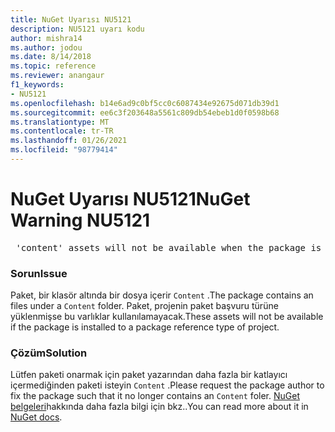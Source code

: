 ```yaml
---
title: NuGet Uyarısı NU5121
description: NU5121 uyarı kodu
author: mishra14
ms.author: jodou
ms.date: 8/14/2018
ms.topic: reference
ms.reviewer: anangaur
f1_keywords:
- NU5121
ms.openlocfilehash: b14e6ad9c0bf5cc0c6087434e92675d071db39d1
ms.sourcegitcommit: ee6c3f203648a5561c809db54ebeb1d0f0598b68
ms.translationtype: MT
ms.contentlocale: tr-TR
ms.lasthandoff: 01/26/2021
ms.locfileid: "98779414"
---
```

# <a name="nuget-warning-nu5121"></a><span data-ttu-id="232c6-103">NuGet Uyarısı NU5121</span><span class="sxs-lookup"><span data-stu-id="232c6-103">NuGet Warning NU5121</span></span>
<pre> 'content' assets will not be available when the package is installed after the migration.</pre>

### <a name="issue"></a><span data-ttu-id="232c6-104">Sorun</span><span class="sxs-lookup"><span data-stu-id="232c6-104">Issue</span></span>

<span data-ttu-id="232c6-105">Paket, bir klasör altında bir dosya içerir `Content` .</span><span class="sxs-lookup"><span data-stu-id="232c6-105">The package contains an files under a `Content` folder.</span></span> <span data-ttu-id="232c6-106">Paket, projenin paket başvuru türüne yüklenmişse bu varlıklar kullanılamayacak.</span><span class="sxs-lookup"><span data-stu-id="232c6-106">These assets will not be available if the package is installed to a package reference type of project.</span></span>


### <a name="solution"></a><span data-ttu-id="232c6-107">Çözüm</span><span class="sxs-lookup"><span data-stu-id="232c6-107">Solution</span></span>

<span data-ttu-id="232c6-108">Lütfen paketi onarmak için paket yazarından daha fazla bir katlayıcı içermediğinden paketi isteyin `Content` .</span><span class="sxs-lookup"><span data-stu-id="232c6-108">Please request the package author to fix the package such that it no longer contains an `Content` foler.</span></span> <span data-ttu-id="232c6-109">[NuGet belgeleri](../../consume-packages/migrate-packages-config-to-package-reference.md)hakkında daha fazla bilgi için bkz..</span><span class="sxs-lookup"><span data-stu-id="232c6-109">You can read more about it in [NuGet docs](../../consume-packages/migrate-packages-config-to-package-reference.md).</span></span>
